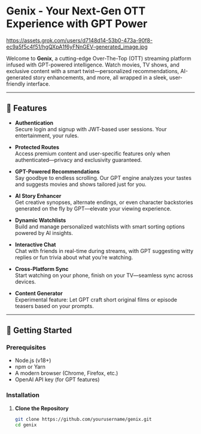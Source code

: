 # Genix - Your Next-Gen OTT Experience with GPT Power

https://assets.grok.com/users/d7148d14-53b0-473a-90f8-ec9a5f5c4f51/hgQXpA1f6yFNnGEV-generated_image.jpg

Welcome to **Genix**, a cutting-edge Over-The-Top (OTT) streaming platform infused with GPT-powered intelligence. Watch movies, TV shows, and exclusive content with a smart twist—personalized recommendations, AI-generated story enhancements, and more, all wrapped in a sleek, user-friendly interface.

---

## 🌟 Features

- **Authentication**  
  Secure login and signup with JWT-based user sessions. Your entertainment, your rules.

- **Protected Routes**  
  Access premium content and user-specific features only when authenticated—privacy and exclusivity guaranteed.

- **GPT-Powered Recommendations**  
  Say goodbye to endless scrolling. Our GPT engine analyzes your tastes and suggests movies and shows tailored just for you.

- **AI Story Enhancer**  
  Get creative synopses, alternate endings, or even character backstories generated on the fly by GPT—elevate your viewing experience.

- **Dynamic Watchlists**  
  Build and manage personalized watchlists with smart sorting options powered by AI insights.

- **Interactive Chat**  
  Chat with friends in real-time during streams, with GPT suggesting witty replies or fun trivia about what you’re watching.

- **Cross-Platform Sync**  
  Start watching on your phone, finish on your TV—seamless sync across devices.

- **Content Generator**  
  Experimental feature: Let GPT craft short original films or episode teasers based on your prompts.

---

## 🚀 Getting Started

### Prerequisites

- Node.js (v18+)
- npm or Yarn
- A modern browser (Chrome, Firefox, etc.)
- OpenAI API key (for GPT features)

### Installation

1. **Clone the Repository**
   ```bash
   git clone https://github.com/yourusername/genix.git
   cd genix
   ```
